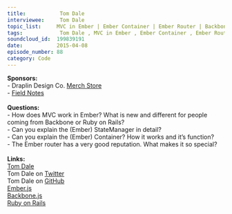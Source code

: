 ```yaml
--- 
title:           Tom Dale 
interviewee:     Tom Dale 
topic_list:     MVC in Ember | Ember Container | Ember Router | Backbone use cases | StateManager | Angular.js | Complexity budget | Island of richness
tags:            Tom Dale , MVC in Ember , Ember Container , Ember Router , Backbone use cases , StateManager , Angular.js , Complexity budget , Island of richness
soundcloud_id:  199839191
date:           2015-04-08
episode_number: 88
category: Code
---
```


<p class="show_notes_display"><b>Sponsors:<br></b>- Draplin Design Co. <a rel="nofollow" target="_blank" href="http://draplin.com/merch/">Merch Store</a><br>- <a rel="nofollow" target="_blank" href="http://fieldnotesbrand.com/">Field Notes</a><br><b><br>Questions:</b><br>- How does MVC work in Ember? What is new and different for people coming from Backbone or Ruby on Rails?<br>- Can you explain the (Ember) StateManager in detail?<br>- Can you explain the (Ember) Container? How it works and it’s function?<br>- The Ember router has a very good reputation. What makes it so special?<br><b><br>Links:</b><br><a rel="nofollow" target="_blank" href="http://tomdale.net/">Tom Dale</a><br>Tom Dale on <a rel="nofollow" target="_blank" href="https://twitter.com/tomdale">Twitter</a> <br>Tom Dale on <a rel="nofollow" target="_blank" href="https://github.com/tomdale">GitHub</a><br><a rel="nofollow" target="_blank" href="http://emberjs.com/">Ember.js</a><br><a rel="nofollow" target="_blank" href="http://">Backbone.js</a><br><a rel="nofollow" target="_blank" href="http://rubyonrails.org/">Ruby on Rails</a></p>
